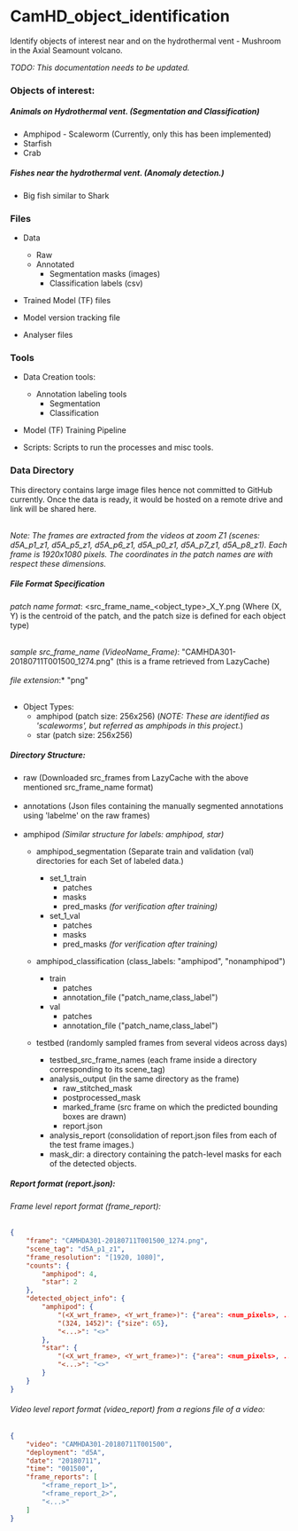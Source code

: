 # CamHD_object_identification

Identify objects of interest near and on the hydrothermal vent - Mushroom in the Axial Seamount volcano.

*TODO: This documentation needs to be updated.*

### Objects of interest:
##### Animals on Hydrothermal vent. (Segmentation and Classification)
- Amphipod - Scaleworm (Currently, only this has been implemented)
- Starfish
- Crab

##### Fishes near the hydrothermal vent. (Anomaly detection.)
- Big fish similar to Shark

### Files
- Data
    - Raw
    - Annotated
        - Segmentation masks (images)
        - Classification labels (csv)

- Trained Model (TF) files

- Model version tracking file

- Analyser files


### Tools
- Data Creation tools:
    - Annotation labeling tools
        - Segmentation
        - Classification

- Model (TF) Training Pipeline

- Scripts: Scripts to run the processes and misc tools.

### Data Directory
This directory contains large image files hence not committed to GitHub currently.
Once the data is ready, it would be hosted on a remote drive and link will be shared here. <br/><br/>

_Note: The frames are extracted from the videos at zoom Z1 (scenes: d5A_p1_z1, d5A_p5_z1, d5A_p6_z1, d5A_p0_z1, d5A_p7_z1, d5A_p8_z1).
Each frame is 1920x1080 pixels. The coordinates in the patch names are with respect these dimensions._

##### File Format Specification
_patch name format_: <src_frame_name_<object_type>_X_Y.png
(Where (X, Y) is the centroid of the patch, and the patch size is defined for each object type) <br/><br/>

_sample src_frame_name (VideoName_Frame)_: "CAMHDA301-20180711T001500_1274.png" (this is a frame retrieved from LazyCache) <br/><br/>
_file extension_:* "png" <br/><br/>

- Object Types:
    - amphipod (patch size: 256x256) (_NOTE: These are identified as 'scaleworms', but referred as amphipods in this project._)
    - star (patch size: 256x256)

##### Directory Structure:
- raw (Downloaded src_frames from LazyCache with the above mentioned src_frame_name format) <br/><br/>
- annotations (Json files containing the manually segmented annotations using 'labelme' on the raw frames) <br/><br/>
- amphipod _(Similar structure for labels: amphipod, star)_
    - amphipod_segmentation (Separate train and validation (val) directories for each Set of labeled data.)
        - set_1_train
            - patches
            - masks
            - pred_masks _(for verification after training)_
        - set_1_val
            - patches
            - masks
            - pred_masks _(for verification after training)_

    - amphipod_classification (class_labels: "amphipod", "nonamphipod")
        - train
            - patches
            - annotation_file ("patch_name,class_label")
        - val
            - patches
            - annotation_file ("patch_name,class_label")

    - testbed (randomly sampled frames from several videos across days)
        - testbed_src_frame_names (each frame inside a directory corresponding to its scene_tag)
        - analysis_output (in the same directory as the frame)
            - raw_stitched_mask
            - postprocessed_mask
            - marked_frame (src frame on which the predicted bounding boxes are drawn)
            - report.json
        - analysis_report (consolidation of report.json files from each of the test frame images.)
        - mask_dir: a directory containing the patch-level masks for each of the detected objects.

##### Report format (report.json):
###### Frame level report format (frame_report):
```json
{
    "frame": "CAMHDA301-20180711T001500_1274.png",
    "scene_tag": "d5A_p1_z1",
    "frame_resolution": "[1920, 1080]",
    "counts": {
        "amphipod": 4,
        "star": 2
    },
    "detected_object_info": {
        "amphipod": {
            "(<X_wrt_frame>, <Y_wrt_frame>)": {"area": <num_pixels>, ...},
            "(324, 1452)": {"size": 65},
            "<...>": "<>"
        },
        "star": {
            "(<X_wrt_frame>, <Y_wrt_frame>)": {"area": <num_pixels>, ...},
            "<...>": "<>"
        }
    }
}
```
###### Video level report format (video_report) from a regions file of a video:
```json
{
    "video": "CAMHDA301-20180711T001500",
    "deployment": "d5A",
    "date": "20180711",
    "time": "001500",
    "frame_reports": [
        "<frame_report_1>",
        "<frame_report_2>",
        "<...>"
    ]
}
```
